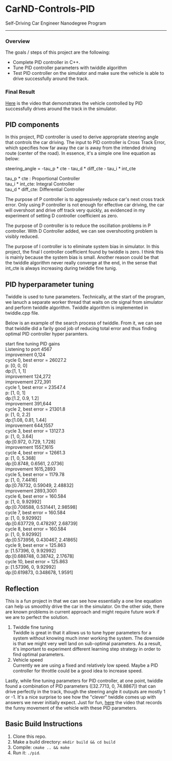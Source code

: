 # CarND-Controls-PID
Self-Driving Car Engineer Nanodegree Program

---

### Overview
The goals / steps of this project are the following:  

* Complete PID controller in C++.
* Tune PID controller parameters with twiddle algorithm
* Test PID controller on the simulator and make sure the vehicle is able to drive successfully around the track.

### Final Result

[Here](https://youtu.be/mHUyWUgT7bM) is the video that demonstrates the vehicle controlled by PID successfully drives around the track in the simulator.



## PID components

In this project, PID controller is used to derive appropriate steering angle that controls the car driving. The input to PID controller is Cross Track Error, which specifies how far away the car is away from the intended driving route (center of the road). In essence, it's a simple one line equation as below:  

steering_angle = -tau_p * cte - tau_d * diff_cte - tau_i * int_cte 

tau_p * cte : Proportional Controller  
tau_i * int_cte:  Integral Controller  
tau_d * diff_cte: Differential Controller  

The purpose of P controller is to aggressively reduce car's next cross track error. Only using P controller is not enough for effective car driving, the car will overshoot and drive off track very quickly, as evidenced in my experiment of setting D controller coefficient as zero.

The purpose of D controller is to reduce the oscillation problems in P controller. With D Controller added, we can see overshooting problem is visibly reduced.

The purpose of I controller is to eliminate system bias in simulator. In this project, the final I controller coefficient found by twiddle is zero. I think this is mainly because the system bias is small. Another reason could be that the twiddle algorithm never really converge at the end, in the sense that int_cte is always increasing during twiddle fine tunig.


## PID  hyperparameter tuning

Twiddle is used to tune parameters. Technically, at the start of the program, we lanuch a separate worker thread that waits on cte signal from simulator and perform twiddle algorithm. Twiddle algorithm is implemented in twiddle.cpp file.


Below is an example of the search process of twiddle. From it, we can see that twiddle did a farily good job of reducing total error and thus finding optimal PID controller hyper paramters.  

start fine tuning PID gains  
Listening to port 4567  
improvement 0,124  
cycle 0, best error = 26027.2  
p: [0, 0, 0]  
dp:[1, 1, 1]  
improvement 124,272  
improvement 272,391  
cycle 1, best error = 23547.4  
p: [1, 0, 1]  
dp:[1.2, 0.9, 1.2]  
improvement 391,644  
cycle 2, best error = 21301.8  
p: [1, 0, 2.2]  
dp:[1.08, 0.81, 1.44]  
improvement 644,1557  
cycle 3, best error = 13127.3  
p: [1, 0, 3.64]  
dp:[0.972, 0.729, 1.728]  
improvement 1557,1615  
cycle 4, best error = 12661.3  
p: [1, 0, 5.368]  
dp:[0.8748, 0.6561, 2.0736]  
improvement 1615,2893  
cycle 5, best error = 1179.78  
p: [1, 0, 7.4416]  
dp:[0.78732, 0.59049, 2.48832]  
improvement 2893,3001  
cycle 6, best error = 160.584  
p: [1, 0, 9.92992]  
dp:[0.708588, 0.531441, 2.98598]  
cycle 7, best error = 160.584  
p: [1, 0, 9.92992]  
dp:[0.637729, 0.478297, 2.68739]  
cycle 8, best error = 160.584  
p: [1, 0, 9.92992]  
dp:[0.573956, 0.430467, 2.41865]  
cycle 9, best error = 125.863  
p: [1.57396, 0, 9.92992]  
dp:[0.688748, 0.38742, 2.17678]  
cycle 10, best error = 125.863  
p: [1.57396, 0, 9.92992]  
dp:[0.619873, 0.348678, 1.9591]  



## Reflection

This is a fun project in that we can see how essentially a one line equation can help us smoothly drive the car in the simulator. On the other side, there are known problems in current approach and might require future work if we are to perfect the solution.

1. Twiddle fine tuning  
Twiddle is great in that it allows us to tune hyper parameters for a system without knowing much inner working the system. The downside is that we might very well land on sub-optimal parameters. As a result, it's important to experiment different learning step strategy in order to find optimal parameters.
2. Vehicle speed  
Currently we are using a fixed and relatively low speed. Maybe a PID controller for throttle could be a good idea to increase speed.


Lastly, while fine tuning parameters for PID controller, at one point, twiddle found a combination of PID parameters ([32.7713, 0, 74.8867]) that can drive perfectly in the track, though the steering angle it outputs are mostly 1 or -1. It's a nice surprise to see how the "clever" twiddle comes up with answers we never initially expect. Just for fun, [here](https://youtu.be/PIkNhLrCuQA) the video that records the funny movement of the vehicle with these PID parameters.


## Basic Build Instructions

1. Clone this repo.
2. Make a build directory: `mkdir build && cd build`
3. Compile: `cmake .. && make`
4. Run it: `./pid`. 

